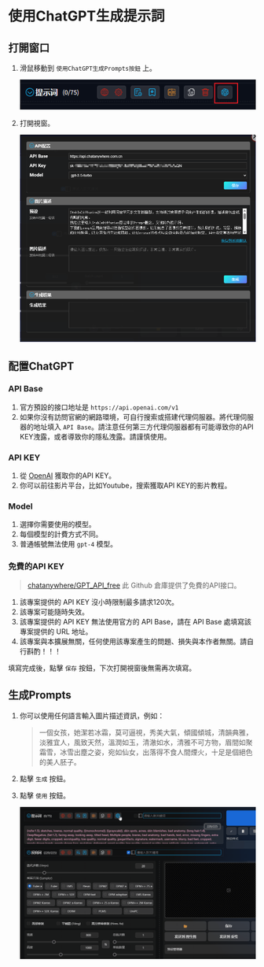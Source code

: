 # 使用ChatGPT生成提示詞

## 打開窗口

1. 滑鼠移動到 `使用ChatGPT生成Prompts按鈕` 上。

   ![](../assets/images/UsingChatgptToGeneratePrompts/chatgpt_btn.png)

2. 打開視窗。

   ![](../assets/images/UsingChatgptToGeneratePrompts/chatgpt.png)

## 配置ChatGPT

### API Base

1. 官方預設的接口地址是 `https://api.openai.com/v1`
2. 如果你沒有訪問官網的網路環境，可自行搜索或搭建代理伺服器。將代理伺服器的地址填入 `API Base`。請注意任何第三方代理伺服器都有可能導致你的API
   KEY洩露，或者導致你的隱私洩露。請謹慎使用。

### API KEY

1. 從 [OpenAI](https://platform.openai.com/docs/introduction) 獲取你的API KEY。
2. 你可以前往影片平台，比如Youtube，搜索獲取API KEY的影片教程。

### Model

1. 選擇你需要使用的模型。
2. 每個模型的計費方式不同。
3. 普通帳號無法使用 `gpt-4` 模型。

### 免費的API KEY

> [chatanywhere/GPT_API_free](https://github.com/chatanywhere/GPT_API_free) 此 Github 倉庫提供了免費的API接口。

1. 該專案提供的 API KEY 沒小時限制最多請求120次。
2. 該專案可能隨時失效。
3. 該專案提供的 API KEY 無法使用官方的 API Base，請在 API Base 處填寫該專案提供的 URL 地址。
4. 該專案與本擴展無關，任何使用該專案產生的問題、損失與本作者無關。請自行斟酌！！！

填寫完成後，點擊 `保存` 按鈕，下次打開視窗後無需再次填寫。

## 生成Prompts

1. 你可以使用任何語言輸入圖片描述資訊，例如：

   > 一個女孩，她潔若冰霜，莫可逼視，秀美大氣，傾國傾城，清韻典雅，淡雅宜人，風致天然，溫潤如玉，清澈如水，清雅不可方物，眉間如聚霜雪，冰雪出塵之姿，宛如仙女，出落得不食人間煙火，十足是個絕色的美人胚子。

2. 點擊 `生成` 按鈕。

3. 點擊 `使用` 按鈕。

   ![](../assets/images/demo.chatgpt.gif)